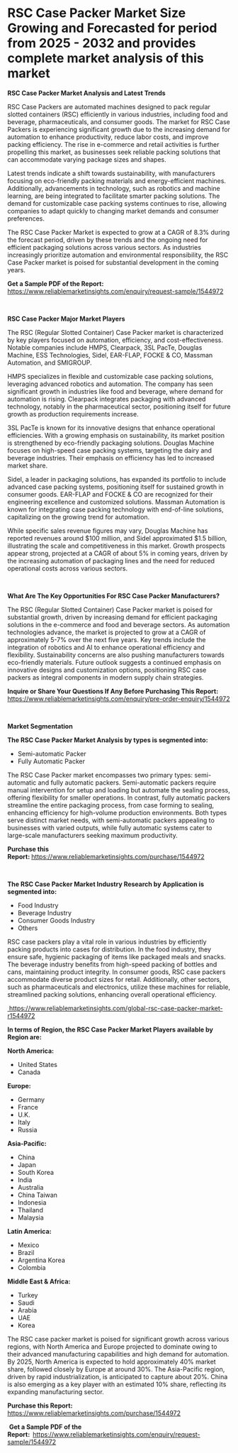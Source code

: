 <p><h1>RSC Case Packer Market Size Growing and Forecasted for period from 2025 - 2032 and provides complete market analysis of this market</h1></p><p><strong>RSC Case Packer Market Analysis and Latest Trends</strong></p>
<p><p>RSC Case Packers are automated machines designed to pack regular slotted containers (RSC) efficiently in various industries, including food and beverage, pharmaceuticals, and consumer goods. The market for RSC Case Packers is experiencing significant growth due to the increasing demand for automation to enhance productivity, reduce labor costs, and improve packing efficiency. The rise in e-commerce and retail activities is further propelling this market, as businesses seek reliable packing solutions that can accommodate varying package sizes and shapes.</p><p>Latest trends indicate a shift towards sustainability, with manufacturers focusing on eco-friendly packing materials and energy-efficient machines. Additionally, advancements in technology, such as robotics and machine learning, are being integrated to facilitate smarter packing solutions. The demand for customizable case packing systems continues to rise, allowing companies to adapt quickly to changing market demands and consumer preferences. </p><p>The RSC Case Packer Market is expected to grow at a CAGR of 8.3% during the forecast period, driven by these trends and the ongoing need for efficient packaging solutions across various sectors. As industries increasingly prioritize automation and environmental responsibility, the RSC Case Packer market is poised for substantial development in the coming years.</p></p>
<p><strong>Get a Sample PDF of the Report:&nbsp;</strong> <a href="https://www.reliablemarketinsights.com/enquiry/request-sample/1544972?utm_campaign=2717&utm_medium=2&utm_source=Github&utm_content=ia&utm_term=16042025&utm_id=rsc-case-packer">https://www.reliablemarketinsights.com/enquiry/request-sample/1544972</a></p>
<p>&nbsp;</p>
<p><strong>RSC Case Packer Major Market Players</strong></p>
<p><p>The RSC (Regular Slotted Container) Case Packer market is characterized by key players focused on automation, efficiency, and cost-effectiveness. Notable companies include HMPS, Clearpack, 3SL PacTe, Douglas Machine, ESS Technologies, Sidel, EAR-FLAP, FOCKE & CO, Massman Automation, and SMIGROUP.</p><p>HMPS specializes in flexible and customizable case packing solutions, leveraging advanced robotics and automation. The company has seen significant growth in industries like food and beverage, where demand for automation is rising. Clearpack integrates packaging with advanced technology, notably in the pharmaceutical sector, positioning itself for future growth as production requirements increase.</p><p>3SL PacTe is known for its innovative designs that enhance operational efficiencies. With a growing emphasis on sustainability, its market position is strengthened by eco-friendly packaging solutions. Douglas Machine focuses on high-speed case packing systems, targeting the dairy and beverage industries. Their emphasis on efficiency has led to increased market share.</p><p>Sidel, a leader in packaging solutions, has expanded its portfolio to include advanced case packing systems, positioning itself for sustained growth in consumer goods. EAR-FLAP and FOCKE & CO are recognized for their engineering excellence and customized solutions. Massman Automation is known for integrating case packing technology with end-of-line solutions, capitalizing on the growing trend for automation.</p><p>While specific sales revenue figures may vary, Douglas Machine has reported revenues around $100 million, and Sidel approximated $1.5 billion, illustrating the scale and competitiveness in this market. Growth prospects appear strong, projected at a CAGR of about 5% in coming years, driven by the increasing automation of packaging lines and the need for reduced operational costs across various sectors.</p></p>
<p>&nbsp;</p>
<p><strong>What Are The Key Opportunities For RSC Case Packer Manufacturers?</strong></p>
<p><p>The RSC (Regular Slotted Container) Case Packer market is poised for substantial growth, driven by increasing demand for efficient packaging solutions in the e-commerce and food and beverage sectors. As automation technologies advance, the market is projected to grow at a CAGR of approximately 5-7% over the next five years. Key trends include the integration of robotics and AI to enhance operational efficiency and flexibility. Sustainability concerns are also pushing manufacturers towards eco-friendly materials. Future outlook suggests a continued emphasis on innovative designs and customization options, positioning RSC case packers as integral components in modern supply chain strategies.</p></p>
<p><strong>Inquire or Share Your Questions If Any Before Purchasing This Report:</strong> <a href="https://www.reliablemarketinsights.com/enquiry/pre-order-enquiry/1544972?utm_campaign=2717&utm_medium=2&utm_source=Github&utm_content=ia&utm_term=16042025&utm_id=rsc-case-packer">https://www.reliablemarketinsights.com/enquiry/pre-order-enquiry/1544972</a></p>
<p>&nbsp;</p>
<p><strong>Market Segmentation</strong></p>
<p><strong>The RSC Case Packer Market Analysis by types is segmented into:</strong></p>
<p><ul><li>Semi-automatic Packer</li><li>Fully Automatic Packer</li></ul></p>
<p><p>The RSC Case Packer market encompasses two primary types: semi-automatic and fully automatic packers. Semi-automatic packers require manual intervention for setup and loading but automate the sealing process, offering flexibility for smaller operations. In contrast, fully automatic packers streamline the entire packaging process, from case forming to sealing, enhancing efficiency for high-volume production environments. Both types serve distinct market needs, with semi-automatic packers appealing to businesses with varied outputs, while fully automatic systems cater to large-scale manufacturers seeking maximum productivity.</p></p>
<p><strong>Purchase this Report:&nbsp;</strong><a href="https://www.reliablemarketinsights.com/purchase/1544972?utm_campaign=2717&utm_medium=2&utm_source=Github&utm_content=ia&utm_term=16042025&utm_id=rsc-case-packer">https://www.reliablemarketinsights.com/purchase/1544972</a></p>
<p>&nbsp;</p>
<p><strong>The RSC Case Packer Market Industry Research by Application is segmented into:</strong></p>
<p><ul><li>Food Industry</li><li>Beverage Industry</li><li>Consumer Goods Industry</li><li>Others</li></ul></p>
<p><p>RSC case packers play a vital role in various industries by efficiently packing products into cases for distribution. In the food industry, they ensure safe, hygienic packaging of items like packaged meals and snacks. The beverage industry benefits from high-speed packing of bottles and cans, maintaining product integrity. In consumer goods, RSC case packers accommodate diverse product sizes for retail. Additionally, other sectors, such as pharmaceuticals and electronics, utilize these machines for reliable, streamlined packing solutions, enhancing overall operational efficiency.</p></p>
<p><a href="https://www.reliablemarketinsights.com/global-rsc-case-packer-market-r1544972?utm_campaign=2717&utm_medium=2&utm_source=Github&utm_content=ia&utm_term=16042025&utm_id=rsc-case-packer">&nbsp;https://www.reliablemarketinsights.com/global-rsc-case-packer-market-r1544972</a></p>
<p><strong>In terms of Region, the RSC Case Packer Market Players available by Region are:</strong></p>
<p>
    <p> <strong> North America: </strong>
        <ul>
            <li>United States</li>
            <li>Canada</li>
        </ul>
        </p> 
    <p> <strong> Europe: </strong>
        <ul>
            <li>Germany</li>
            <li>France</li>
            <li>U.K.</li>
            <li>Italy</li>
            <li>Russia</li>
        </ul>
        </p> 
    <p> <strong> Asia-Pacific: </strong>
        <ul>
            <li>China</li>
            <li>Japan</li>
            <li>South Korea</li>
            <li>India</li>
            <li>Australia</li>
            <li>China Taiwan</li>
            <li>Indonesia</li>
            <li>Thailand</li>
            <li>Malaysia</li>
        </ul>
        </p> 
    <p> <strong> Latin America: </strong>
        <ul>
            <li>Mexico</li>
            <li>Brazil</li>
            <li>Argentina Korea</li>
            <li>Colombia</li>
        </ul>
        </p> 
    <p> <strong> Middle East & Africa: </strong>
        <ul>
            <li>Turkey</li>
            <li>Saudi</li>
            <li>Arabia</li>
            <li>UAE</li>
            <li>Korea</li>
        </ul>
    </p>
    </p>
<p><p>The RSC case packer market is poised for significant growth across various regions, with North America and Europe projected to dominate owing to their advanced manufacturing capabilities and high demand for automation. By 2025, North America is expected to hold approximately 40% market share, followed closely by Europe at around 30%. The Asia-Pacific region, driven by rapid industrialization, is anticipated to capture about 20%. China is also emerging as a key player with an estimated 10% share, reflecting its expanding manufacturing sector.</p></p>
<p><strong>Purchase this Report: </strong><a href="https://www.reliablemarketinsights.com/purchase/1544972?utm_campaign=2717&utm_medium=2&utm_source=Github&utm_content=ia&utm_term=16042025&utm_id=rsc-case-packer">https://www.reliablemarketinsights.com/purchase/1544972</a></p>
<p>&nbsp;<strong>Get a Sample PDF of the Report:&nbsp;&nbsp;</strong><a href="https://www.reliablemarketinsights.com/enquiry/request-sample/1544972?utm_campaign=2717&utm_medium=2&utm_source=Github&utm_content=ia&utm_term=16042025&utm_id=rsc-case-packer">https://www.reliablemarketinsights.com/enquiry/request-sample/1544972</a></p>
<p><strong></strong></p>
<p><p></p><p></p><p></p></p>